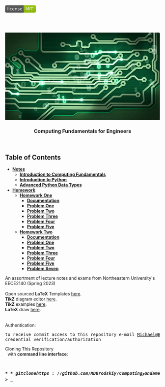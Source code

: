 <!-- PROJECT LOGO -->
<br />
<p align="left">
  <a href="https://github.com/MDBrodskiy/Computing_Fundamentals/tree/master/LICENSE">
    <img src="images/LicenseImage.svg" alt="license" width="100" height="24"></a>
</p>
<br/>
<br/>

<!-- BACKGROUND & TITLE -->
<p align="center">
  <a href="https://github.com/MDBrodskiy/Computing_Fundamentals">
    <img src="images/background.png" alt="background">
  </a>
  <h3 align="center">Computing Fundamentals for Engineers</h3>
<br />
</p>

<!-- TABLE OF CONTENTS -->
## Table of Contents

* [**Notes**](https://github.com/MDBrodskiy/Computing_Fundamentals/tree/master/Notes/)
    * [**Introduction to Computing Fundamentals**](https://github.com/MDBrodskiy/Computing_Fundamentals/tree/master/Notes/Section1.pdf)
    * [**Introduction to Python**](https://github.com/MDBrodskiy/Computing_Fundamentals/tree/master/Notes/Section2.pdf)
    * [**Advanced Python Data Types**](https://github.com/MDBrodskiy/Computing_Fundamentals/tree/master/Notes/Section3.pdf)
* [**Homework**](https://github.com/MDBrodskiy/Computing_Fundamentals/tree/master/Homework/)
    * [**Homework One**](https://github.com/MDBrodskiy/Computing_Fundamentals/tree/master/Homework/Homework%201/)
        * [**Documentation**](https://github.com/MDBrodskiy/Computing_Fundamentals/tree/master/Homework/Homework%201/HW1Brodskiy.pdf)
        * [**Problem One**](https://github.com/MDBrodskiy/Computing_Fundamentals/tree/master/Homework/Homework%201/HW1Prob1Brodskiy.py)
        * [**Problem Two**](https://github.com/MDBrodskiy/Computing_Fundamentals/tree/master/Homework/Homework%201/HW1Prob2Brodskiy.py)
        * [**Problem Three**](https://github.com/MDBrodskiy/Computing_Fundamentals/tree/master/Homework/Homework%201/HW1Prob3Brodskiy.py)
        * [**Problem Four**](https://github.com/MDBrodskiy/Computing_Fundamentals/tree/master/Homework/Homework%201/HW1Prob4Brodskiy.py)
        * [**Problem Five**](https://github.com/MDBrodskiy/Computing_Fundamentals/tree/master/Homework/Homework%201/HW1Prob5Brodskiy.py)
    * [**Homework Two**](https://github.com/MDBrodskiy/Computing_Fundamentals/tree/master/Homework/Homework%202/)
        * [**Documentation**](https://github.com/MDBrodskiy/Computing_Fundamentals/tree/master/Homework/Homework%202/HW2Brodskiy.pdf)
        * [**Problem One**](https://github.com/MDBrodskiy/Computing_Fundamentals/tree/master/Homework/Homework%202/HW2Prob1Brodskiy.py)
        * [**Problem Two**](https://github.com/MDBrodskiy/Computing_Fundamentals/tree/master/Homework/Homework%202/HW2Prob2Brodskiy.py)
        * [**Problem Three**](https://github.com/MDBrodskiy/Computing_Fundamentals/tree/master/Homework/Homework%202/HW2Prob3Brodskiy.py)
        * [**Problem Four**](https://github.com/MDBrodskiy/Computing_Fundamentals/tree/master/Homework/Homework%202/HW2Prob4Brodskiy.py)
        * [**Problem Five**](https://github.com/MDBrodskiy/Computing_Fundamentals/tree/master/Homework/Homework%202/HW2Prob5Brodskiy.py)
        * [**Problem Seven**](https://github.com/MDBrodskiy/Computing_Fundamentals/tree/master/Homework/Homework%202/HW2Prob7Brodskiy.py)

<!--
  * [**Chapter 1**](#Notes/Chapter\ 1)
* [**Exams**](#Exams)
* [**Projects**](#Projects)
-->


An assortment of lecture notes and exams from Northeastern University's EECE2140 (Spring 2023)
<br/> <br/> 
Open sourced **LaTeX** Templates [here](https://www.latextemplates.com/).
<br/>
**TikZ** diagram editor [here](https://www.mathcha.io/editor).
<br/>
**TikZ** examples [here](https://www.texample.net/tikz/example).
<br/>
**LaTeX** draw [here](https://www.latexdraw.com/).
<br/> <br/> <br/>
Authentication:   
    <pre>to receive commit access to this repository e-mail Michael@Brodskiy.com for credential verification/authorization</pre>

Cloning This Repository
</br>&nbsp;&nbsp;with **command line interface**:
    <pre>    
    **$** git clone https://github.com/MDBrodskiy/Computing_Fundamentals.git    
    **$** **>**  **_**
    </pre>
